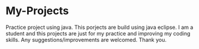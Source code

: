 # My-Projects
Practice project using java.
This porjects are build using java eclipse.
I am a student and this projects are just for my practice and improving my coding skills.
Any suggestions/improvements are welcomed.
Thank you.
